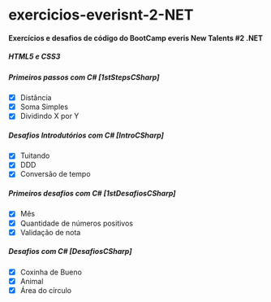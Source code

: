 # exercicios-everisnt-2-NET
#### Exercícios e desafios de código do BootCamp everis New Talents #2 .NET

##### HTML5 e CSS3
##### Primeiros passos com C# [1stStepsCSharp]
- [X] Distância
- [X] Soma Simples
- [X] Dividindo X por Y

##### Desafios Introdutórios com C# [IntroCSharp]
- [X] Tuitando
- [X] DDD
- [X] Conversão de tempo

##### Primeiros desafios com C# [1stDesafiosCSharp]
- [X] Mês
- [X] Quantidade de números positivos
- [X] Validação de nota

##### Desafios com C# [DesafiosCSharp]
- [X] Coxinha de Bueno
- [X] Animal
- [X] Área do círculo
